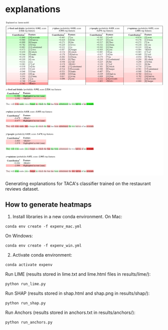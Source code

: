 # explanations

![Screenshot of the heatmaps](readme_lime_heatmaps.png)

Generating explanations for TACA's classifier trained on the restaurant reviews dataset.

## How to generate heatmaps

1) Install libraries in a new conda environment. On Mac:

```
conda env create -f expenv_mac.yml
```

On Windows:

```
conda env create -f expenv_win.yml
```

2) Activate conda environment:

```
conda activate expenv
```

Run LIME (results stored in lime.txt and lime.html files in results/lime/):

```
python run_lime.py
```

Run SHAP (results stored in shap.html and shap.png in results/shap/):
```
python run_shap.py
```

Run Anchors (results stored in anchors.txt in results/anchors/):
```
python run_anchors.py
```
